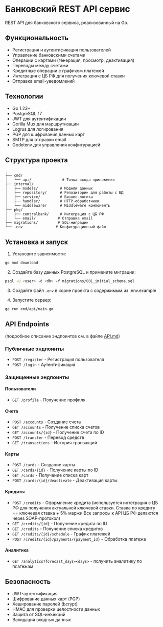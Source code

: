 # Банковский REST API сервис

REST API для банковского сервиса, реализованный на Go.

## Функциональность

- Регистрация и аутентификация пользователей
- Управление банковскими счетами
- Операции с картами (генерация, просмотр, деактивация)
- Переводы между счетами
- Кредитные операции с графиком платежей
- Интеграция с ЦБ РФ для получения ключевой ставки
- Отправка email-уведомлений

## Технологии

- Go 1.23+
- PostgreSQL 17
- JWT для аутентификации
- Gorilla Mux для маршрутизации
- Logrus для логирования
- PGP для шифрования данных карт
- SMTP для отправки email
- Godotenv для управления конфигурацией

## Структура проекта

```
.
├── cmd/
│   └── api/              # Точка входа приложения
├── internal/
│   ├── models/          # Модели данных
│   ├── repository/      # Репозитории для работы с БД
│   ├── service/         # Бизнес-логика
│   ├── handler/         # HTTP-обработчики
│   └── middleware/      # Middleware компоненты
├── pkg/
│   ├── centralbank/     # Интеграция с ЦБ РФ
│   └── email/          # Отправка email
├── migrations/         # SQL-миграции
└── .env               # Конфигурационный файл
```

## Установка и запуск

1. Установите зависимости:
```bash
go mod download
```

2. Создайте базу данных PostgreSQL и примените миграции:
```bash
psql -U <user> -d <db> -f migrations/001_initial_schema.sql
```

3. Создайте файл `.env` в корне проекта c содержимым из .env.example

4. Запустите сервер:
```bash
go run cmd/api/main.go
```

## API Endpoints
(подробное описание эндпоинтов см. в файле [API.md](API.md))

### Публичные эндпоинты

- `POST /register` - Регистрация пользователя
- `POST /login` - Аутентификация

### Защищенные эндпоинты

#### Пользователи
- `GET /profile` - Получение профиля

#### Счета
- `POST /accounts` - Создание счета
- `GET /accounts` - Получение списка счетов
- `GET /accounts/{id}` - Получение счета по ID
- `POST /transfer` - Перевод средств
- `GET /transactions` - История транзакций

#### Карты
- `POST /cards` - Создание карты
- `GET /cards/{id}` - Получение карты по ID
- `GET /cards` - Получение списка карт
- `POST /cards/{id}/deactivate` - Деактивация карты

#### Кредиты
- `POST /credits` - Оформление кредита
(используется интеграция с ЦБ РФ для получения актуальной ключевой ставки.
Ставка по кредиту == ключевая ставка + 5% маржи
Все запросы к API ЦБ РФ делаются через SOAP-протокол)
- `GET /credits/{id}` - Получение кредита по ID
- `GET /credits` - Получение списка кредитов
- `GET /credits/{id}/schedule` - График платежей
- `POST /credits/{id}/payments/{payment_id}` - Обработка платежа

#### Аналитика
- `GET /analytics?forecast_days=<days>` - получить аналитику по платежам

## Безопасность

- JWT-аутентификация
- Шифрование данных карт (PGP)
- Хеширование паролей (bcrypt)
- HMAC для проверки целостности данных
- Защита от SQL-инъекций
- Валидация входных данных

